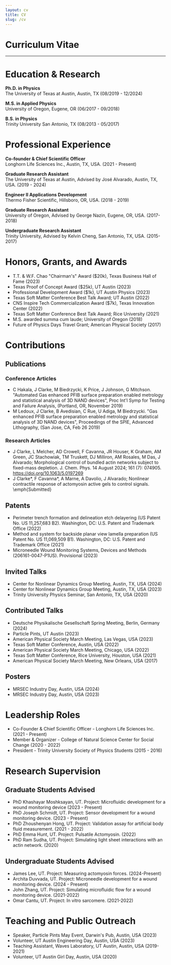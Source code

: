 ```yaml
---
layout: cv
title: CV
slug: /cv
---
```


# Curriculum Vitae 
---
# Education & Research

**Ph.D. in Physics**   
The University of Texas at Austin, Austin, TX (08/2019 - 12/2024)  

**M.S. in Applied Physics**  
University of Oregon, Eugene, OR (06/2017 - 09/2018)  

**B.S. in Physics**  
Trinity University San Antonio, TX (08/2013 - 05/2017)  

# Professional Experience 

**Co-founder & Chief Scientific Officer**  
Longhorn Life Sciences Inc., Austin, TX, USA. (2021 - Present)  

**Graduate Research Assistant**  
The University of Texas at Austin, Advised by José Alvarado, Austin, TX, USA. (2019 - 2024)  

**Engineer II Applications Development**  
Thermo Fisher Scientific, Hillsboro, OR, USA. (2018 - 2019)  

**Graduate Research Assistant**  
University of Oregon, Advised by George Nazin, Eugene, OR, USA. (2017-2018)  

**Undergraduate Research Assistant**  
Trinity University, Advised by Kelvin Cheng, San Antonio, TX, USA. (2015-2017)  

# Honors, Grants, and Awards 
- T.T. & W.F. Chao "Chairman's" Award (\$20k), Texas Business Hall of Fame (2023)
- Texas Proof of Concept Award (\$25k), UT Austin (2023) 
- Professional Development Award (\$1k), UT Austin Physics (2023) 
- Texas Soft Matter Conference Best Talk Award; UT Austin (2022) 
- CNS Inspire Tech Commercialization Award (\$7k), Texas Innovation Center (2022) 
- Texas Soft Matter Conference Best Talk Award; Rice University (2021) 
- M.S. awarded summa cum laude; University of Oregon (2018) 
- Future of Physics Days Travel Grant; American Physical Society (2017)

# Contributions 

## Publications 

### Conference Articles 
- C Hakala, J Clarke, M Biedrzycki, K Price, J Johnson, G Mitchson. "Automated Gas enhanced PFIB surface preparation enabled metrology and statistical analysis of 3D NAND devices", Proc Int'l Symp for Testing and Failure Analysis, (Portland, OR, November 2019)
- M Ledoux, J Clarke, B Avedisian, C Rue, U Adiga, M Biedrzycki. "Gas enhanced PFIB surface preparation enabled metrology and statistical analysis of 3D NAND devices", Proceedings of the SPIE, Advanced Lithography, (San Jose, CA, Feb 26 2019)

### Research Articles 
- J Clarke, L Melcher, AD Crowell, F Cavanna, JR Houser, K Graham, AM Green, JC Stachowiak, TM Truskett, DJ Milliron, AM Rosales, M Das, J Alvarado; Morphological control of bundled actin networks subject to fixed-mass depletion. J. Chem. Phys. 14 August 2024; 161 (7): 074905. https://doi.org/10.1063/5.0197269
- J Clarke*, F Cavanna*, A Marne, A Davolio, J Alvarado; Nonlinear contractile response of actomyosin active gels to control signals. \emph{Submitted}

## Patents 
- Perimeter trench formation and delineation etch delayering (US Patent No. US 11,257,683 B2). Washington, DC: U.S. Patent and Trademark Office (2022) 
- Method and system for backside planar view lamella preparation (US Patent No. US 11,069,509 B1). Washington, DC: U.S. Patent and Trademark Office (2021) 
- Microneedle Wound Monitoring Systems,
Devices and Methods (206161-0047-P1US). Provisional (2023)

## Invited Talks 
- Center for Nonlinear Dynamics Group Meeting, Austin, TX, USA (2024) 
- Center for Nonlinear Dynamics Group Meeting, Austin, TX, USA (2023) 
- Trinity University Physics Seminar, San Antonio, TX, USA (2020)

## Contributed Talks 
- Deutsche Physikalische Gesellschaft Spring Meeting, Berlin, Germany (2024) 
- Particle Pints, UT Austin (2023) 
- American Physical Society March Meeting, Las Vegas, USA (2023) 
- Texas Soft Matter Conference, Austin, USA (2022) 
- American Physical Society March Meeting, Chicago, USA (2022) 
- Texas Soft Matter Conference, Rice University, Houston, USA (2021) 
- American Physical Society March Meeting, New Orleans, USA (2017)

## Posters 
- MRSEC Industry Day, Austin, USA (2024) 
- MRSEC Industry Day, Austin, USA (2023)

# Leadership Roles 
- Co-Founder & Chief Scientific Officer - Longhorn Life Sciences Inc. (2021 - Present) 
- Member & Organizer - College of Natural Science Center for Social Change (2020 - 2022)
- President - Trinity University Society of Physics Students (2015 - 2016)

# Research Supervision 
## Graduate Students Advised 
- PhD Khashayar Moshksayan, UT. Project: Microfluidic development for a wound monitoring device (2023 - Present) 
- PhD Joseph Schmidt, UT. Project: Sensor development for a wound monitoring device. (2023 - Present) 
- PhD Zhoushenyan Hong, UT. Project: Validation assay for artificial body fluid measurement. (2021 - 2022) 
- PhD Emma Hunt, UT. Project: Pulsatile Actomyosin. (2022) 
- PhD Ram Sudha, UT. Project: Simulating light sheet interactions with an actin network. (2020)

## Undergraduate Students Advised 
- James Lee, UT. Project: Measuring actomyosin forces. (2024-Present) 
- Archita Duvvada, UT. Project: Microneedle development for a wound monitoring device. (2024 - Present) 
- John Zhang, UT. Project: Simulating microfluidic flow for a wound monitoring device. (2021-2022) 
- Omar Cantu, UT. Project: In vitro sarcomere. (2021-2022)

# Teaching and Public Outreach 
- Speaker, Particle Pints May Event, Darwin's Pub, Austin, USA (2023) 
- Volunteer, UT Austin Engineering Day, Austin, USA (2023) 
- Teaching Assistant, Waves Laboratory, UT Austin, Austin, USA (2019-2021) 
- Volunteer, UT Austin Girl Day, Austin, USA (2020)

<br />
